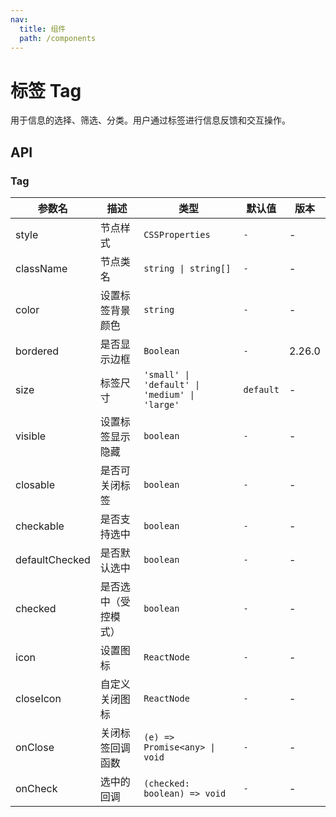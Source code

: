 ```yaml
---
nav:
  title: 组件
  path: /components
---
```


# 标签 Tag

用于信息的选择、筛选、分类。用户通过标签进行信息反馈和交互操作。

## API

### Tag

|参数名|描述|类型|默认值|版本|
|---|---|---|---|---|
|style|节点样式|`CSSProperties`|`-`|-|
|className|节点类名|`string \| string[]`|`-`|-|
|color|设置标签背景颜色|`string`|`-`|-|
|bordered|是否显示边框|`Boolean`|`-`|2.26.0|
|size|标签尺寸|`'small' \| 'default' \| 'medium' \| 'large'`|`default`|-|
|visible|设置标签显示隐藏|`boolean`|`-`|-|
|closable|是否可关闭标签|`boolean`|`-`|-|
|checkable|是否支持选中|`boolean`|`-`|-|
|defaultChecked|是否默认选中|`boolean`|`-`|-|
|checked|是否选中（受控模式）|`boolean`|`-`|-|
|icon|设置图标|`ReactNode`|`-`|-|
|closeIcon|自定义关闭图标|`ReactNode`|`-`|-|
|onClose|关闭标签回调函数|`(e) => Promise<any> \| void`|`-`|-|
|onCheck|选中的回调|`(checked: boolean) => void`|`-`|-|

